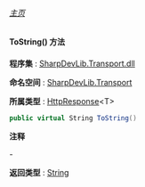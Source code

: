 ###### [主页](./Index.md "主页")

#### ToString() 方法

**程序集** : [SharpDevLib.Transport.dll](./SharpDevLib.Transport.assembly.md "SharpDevLib.Transport.dll")

**命名空间** : [SharpDevLib.Transport](./SharpDevLib.Transport.namespace.md "SharpDevLib.Transport")

**所属类型** : [HttpResponse](./SharpDevLib.Transport.HttpResponse.1.md "HttpResponse")\<T\>

``` csharp
public virtual String ToString()
```

**注释**

*-*



**返回类型** : [String](https://learn.microsoft.com/en-us/dotnet/api/system.string "String")



